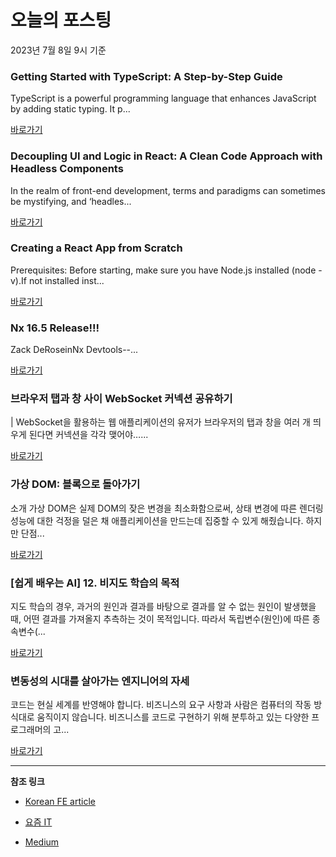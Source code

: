 # 오늘의 포스팅 
2023년 7월 8일 9시 기준 

### Getting Started with TypeScript: A Step-by-Step Guide 

 TypeScript is a powerful programming language that enhances JavaScript by adding static typing. It p... 

 [바로가기](https://medium.com/@kriju.special/getting-started-with-typescript-a-step-by-step-guide-f1f26a118f2d?source=tag_page---------0-84--------------------53e89ef8_56ec_4c7b_927c_1a0ae9cd44ab-------17) 

### Decoupling UI and Logic in React: A Clean Code Approach with Headless Components 

 In the realm of front-end development, terms and paradigms can sometimes be mystifying, and ‘headles... 

 [바로가기](https://medium.com/itnext/decoupling-ui-and-logic-in-react-a-clean-code-approach-with-headless-components-82e46b5820c?source=tag_page---------0-84--------------------ea578257_7150_4a10_b533_4a2b73f49680-------17) 

### Creating a React App from Scratch 

 Prerequisites:
Before starting, make sure you have Node.js installed (node -v).If not installed inst... 

 [바로가기](https://medium.com/@sandraantony2002/creating-a-react-app-from-scratch-850e8d0d7f09?source=tag_page---------0-84--------------------b780c8d1_0784_48fb_ab36_1e0469ba3ed0-------17) 

### Nx 16.5 Release!!! 

 Zack DeRoseinNx Devtools--... 

 [바로가기](https://medium.com/nrwl/nx-16-5-release-7887a27cb5?responsesOpen=true&sortBy=REVERSE_CHRON&source=topic_portal_recommended_stories---------0-84----------nextjs----------d2c5c810_9dcd_4275_8c6d_de49a904411c-------) 

###  브라우저 탭과 창 사이 WebSocket 커넥션 공유하기 

 | WebSocket을 활용하는 웹 애플리케이션의 유저가 브라우저의 탭과 창을 여러 개 띄우게 된다면 커넥션을 각각 맺어야…... 

 [바로가기](https://kofearticle.substack.com/p/korean-fe-article-websocket) 

###  가상 DOM: 블록으로 돌아가기 

 소개 가상 DOM은 실제 DOM의 잦은 변경을 최소화함으로써, 상태 변경에 따른 렌더링 성능에 대한 걱정을 덜은 채 애플리케이션을 만드는데 집중할 수 있게 해줬습니다. 하지만 단점... 

 [바로가기](https://kofearticle.substack.com/p/korean-fe-article-dom) 

### [쉽게 배우는 AI] 12. 비지도 학습의 목적 

 지도 학습의 경우, 과거의 원인과 결과를 바탕으로 결과를 알 수 없는 원인이 발생했을 때, 어떤 결과를 가져올지 추측하는 것이 목적입니다. 따라서 독립변수(원인)에 따른 종속변수(... 

 [바로가기](https://yozm.wishket.com/magazine/detail/2111/) 

### 변동성의 시대를 살아가는 엔지니어의 자세 

 코드는 현실 세계를 반영해야 합니다. 비즈니스의 요구 사항과 사람은 컴퓨터의 작동 방식대로 움직이지 않습니다. 비즈니스를 코드로 구현하기 위해 분투하고 있는 다양한 프로그래머의 고... 

 [바로가기](https://yozm.wishket.com/magazine/detail/2110/) 

---

**참조 링크**

- [Korean FE article](https://kofearticle.substack.com) 

- [요즘 IT](https://yozm.wishket.com/magazine) 

- [Medium](https://medium.com) 

